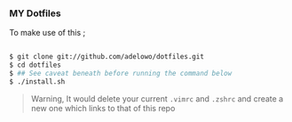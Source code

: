 ### MY Dotfiles

To make use of this ;

```bash

$ git clone git://github.com/adelowo/dotfiles.git
$ cd dotfiles
$ ## See caveat beneath before running the command below
$ ./install.sh

```

> Warning, It would delete your current `.vimrc` and `.zshrc` and create a new one which links to that of this repo
